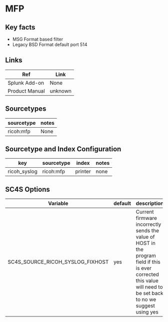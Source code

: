 # MFP

## Key facts

* MSG Format based filter
* Legacy BSD Format default port 514

## Links

| Ref            | Link                                                                                                    |
|----------------|---------------------------------------------------------------------------------------------------------|
| Splunk Add-on  | None                                    |
| Product Manual | unknown   |

## Sourcetypes

| sourcetype     | notes                                                                                                   |
|----------------|---------------------------------------------------------------------------------------------------------|
| ricoh:mfp        | None                                                                                                    |

## Sourcetype and Index Configuration

| key            | sourcetype     | index          | notes          |
|----------------|----------------|----------------|----------------|
| ricoh_syslog      | ricoh:mfp       | printer          | none          |

## SC4S Options

| Variable       | default        | description    |
|----------------|----------------|----------------|
| SC4S_SOURCE_RICOH_SYSLOG_FIXHOST | yes | Current firmware incorrectly sends the value of HOST in the program field if this is ever corrected this value will need to be set back to no we suggest using yes |

